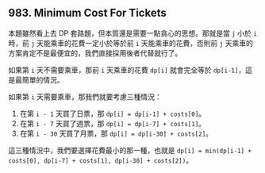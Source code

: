 ## 983. Minimum Cost For Tickets

本題雖然看上去 DP 套路題，但本質還是需要一點貪心的思想。那就是當 `j` 小於 `i` 時，前 `j` 天能乘車的花費一定小於等於前 `i` 天能乘車的花費，否則前 `j` 天乘車的方案肯定不是最便宜的，我們直接採用後者代替就行了。

如果第 `i` 天不需要乘車，那前 `i` 天乘車的花費 `dp[i]` 就會完全等於 `dp[i-1]`，這是最簡單的情況。

如果第 `i` 天需要乘車，那我們就要考慮三種情況：

1. 在第 `i - 1` 天買了日票，那 `dp[i] = dp[i-1] + costs[0]`。
2. 在第 `i - 7` 天買了週票，那 `dp[i] = dp[i-7] + costs[1]`。
3. 在第 `i - 30` 天買了月票，那 `dp[i] = dp[i-30] + costs[2]`。

這三種情況中，我們要選擇花費最小的那一種，也就是 `dp[i] = min(dp[i-1] + costs[0], dp[i-7] + costs[1], dp[i-30] + costs[2])`。
